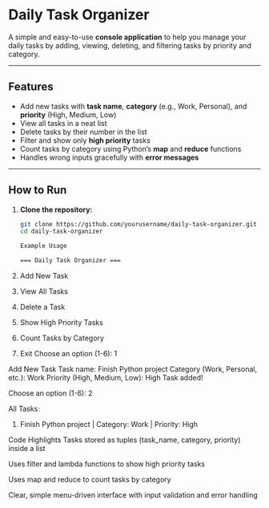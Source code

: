 # Daily Task Organizer

A simple and easy-to-use **console application** to help you manage your daily tasks by adding, viewing, deleting, and filtering tasks by priority and category.

---

## Features

- Add new tasks with **task name**, **category** (e.g., Work, Personal), and **priority** (High, Medium, Low)
- View all tasks in a neat list
- Delete tasks by their number in the list
- Filter and show only **high priority** tasks
- Count tasks by category using Python’s **map** and **reduce** functions
- Handles wrong inputs gracefully with **error messages**

---

## How to Run

1. **Clone the repository:**

   ```bash
   git clone https://github.com/yourusername/daily-task-organizer.git
   cd daily-task-organizer

   Example Usage

   === Daily Task Organizer ===
1. Add New Task
2. View All Tasks
3. Delete a Task
4. Show High Priority Tasks
5. Count Tasks by Category
6. Exit
Choose an option (1-6): 1

Add New Task
Task name: Finish Python project
Category (Work, Personal, etc.): Work
Priority (High, Medium, Low): High
Task added!

Choose an option (1-6): 2

All Tasks:
1. Finish Python project | Category: Work | Priority: High

Code Highlights
Tasks stored as tuples (task_name, category, priority) inside a list

Uses filter and lambda functions to show high priority tasks

Uses map and reduce to count tasks by category

Clear, simple menu-driven interface with input validation and error handling


   
